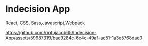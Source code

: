 # Indecision App
React, CSS, Sass,Javascript,Webpack


https://github.com/rintujacob65/Indecision-App/assets/59987319/bae9284c-6c4c-49af-ae51-1a3e5768dae0

